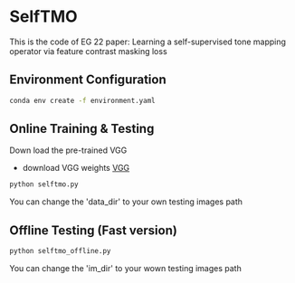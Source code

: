 # SelfTMO
This is the code of EG 22 paper: Learning a self-supervised tone mapping operator via feature contrast masking loss

## Environment Configuration
```bash
conda env create -f environment.yaml
```

## Online Training & Testing
Down load the pre-trained VGG
- download VGG weights [VGG](https://drive.google.com/file/d/1C4VJTAyNjDcc2tQwRUkZIwLPKEiClVVl/view?usp=sharing)
```bash
python selftmo.py 
```
You can change the 'data_dir' to your own testing images path

## Offline Testing (Fast version)
```bash
python selftmo_offline.py
```
You can change the 'im_dir' to your wown testing images path
